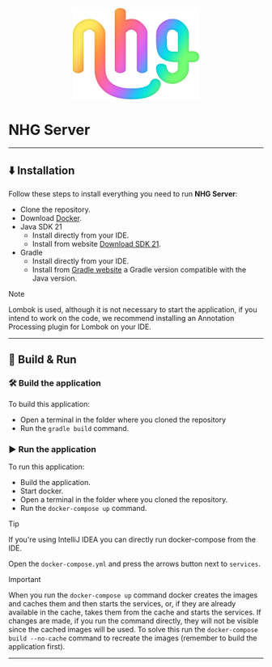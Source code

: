 <p align="center"> 
  <img src="https://github.com/n-h-g/.github/blob/main/assets/nhg_logo_rainbow.png" width="250"> <br>
</p>

# NHG Server 

---

## ⬇️ Installation 
Follow these steps to install everything you need to run **NHG Server**:
- Clone the repository.
- Download [Docker](https://www.docker.com/).
- Java SDK 21
  - Install directly from your IDE.
  - Install from website [Download SDK 21](https://www.oracle.com/java/technologies/javase/jdk21-archive-downloads.html).
- Gradle
  - Install directly from your IDE.
  - Install from [Gradle website](https://gradle.org/install/) a Gradle version compatible with the Java version.

> [!NOTE]  
> Lombok is used, although it is not necessary to start the application, if you intend to work on the code, we recommend installing an Annotation Processing plugin for Lombok on your IDE.

---

## 🧰 Build & Run

### 🛠️ Build the application
To build this application:
- Open a terminal in the folder where you cloned the repository
- Run the `gradle build` command.

### ▶️ Run the application
To run this application:
- Build the application.
- Start docker.
- Open a terminal in the folder where you cloned the repository.
- Run the `docker-compose up` command.
  
> [!TIP]  
> If you're using IntelliJ IDEA you can directly run docker-compose from the IDE.
> 
> Open the `docker-compose.yml` and press the arrows button next to `services`.

> [!IMPORTANT]
> When you run the `docker-compose up` command docker creates the images and caches them and then starts the services, or, if they are already available in the cache, takes them from the cache and starts the services. If changes are made, if you run the command directly, they will not be visible since the cached images will be used. To solve this run the `docker-compose build --no-cache` command to recreate the images (remember to build the application first).

---


